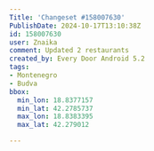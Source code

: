 ```yaml
---
Title: 'Changeset #158007630'
PublishDate: 2024-10-17T13:10:38Z
id: 158007630
user: Znaika
comment: Updated 2 restaurants
created_by: Every Door Android 5.2
tags:
- Montenegro
- Budva
bbox:
  min_lon: 18.8377157
  min_lat: 42.2785737
  max_lon: 18.8383395
  max_lat: 42.279012

---
```

